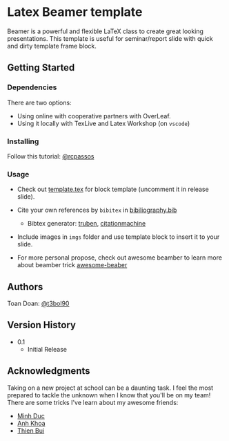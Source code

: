 # Latex Beamer template

Beamer is a powerful and flexible LaTeX class to create great looking presentations. This template is useful for seminar/report slide with quick and dirty template frame block.


## Getting Started

### Dependencies
There are two options:

-   Using online with cooperative partners with OverLeaf.
-   Using it locally with TexLive and Latex Workshop (on `vscode`)

### Installing

Follow this tutorial: [@rcpassos](https://medium.com/@rcpassos/writing-latex-documents-in-visual-studio-code-with-latex-workshop-d9af6a6b2815)

### Usage
* Check out [template.tex](./template.tex) for block template (uncomment it in release slide).
* Cite your own references by `bibitex` in [bibiliography.bib](./bibliography.bib)
  * Bibtex generator: [truben](https://truben.no/latex/bibtex/#), [citationmachine](https://www.citationmachine.net/bibtex/cite-a-website)
 
* Include images in `imgs` folder and use template block to insert it to your slide.
* For more personal propose, check out awesome beamber to learn more about beamber trick [awesome-beaber](https://github.com/xinychen/awesome-beamer)




## Authors

Toan Doan: [@t3bol90](https://github.com/t3bol90)

## Version History

* 0.1
    * Initial Release


## Acknowledgments
Taking on a new project at school can be a daunting task. I feel the most prepared to tackle the unknown when I know that you'll be on my team! There are some tricks I've learn about my awesome friends:

* [Minh Duc](https://github.com/kvmduc)
* [Anh Khoa](https://github.com/MachineGun3008)
* [Thien Bui](https://github.com/84436/)
